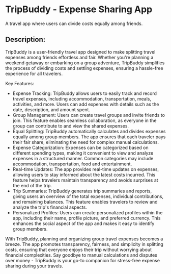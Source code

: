 # TripBuddy - Expense Sharing App

A travel app where users can divide costs equally among friends.

## Description:
TripBuddy is a user-friendly travel app designed to make splitting travel expenses among friends effortless and fair. 
Whether you're planning a weekend getaway or embarking on a group adventure, TripBuddy simplifies the process of dividing costs and settling expenses, ensuring a hassle-free experience for all travelers.

Key Features:
- Expense Tracking: TripBuddy allows users to easily track and record travel expenses, including accommodation, transportation, meals, activities, and more.
  Users can add expenses with details such as the date, description, and amount spent.
- Group Management: Users can create travel groups and invite friends to join. This feature enables seamless collaboration, as everyone in the group can contribute to and view the shared expenses.
- Equal Splitting: TripBuddy automatically calculates and divides expenses equally among group members. The app ensures that each traveler pays their fair share, eliminating the need for complex manual calculations.
- Expense Categorization: Expenses can be categorized based on different spending types, making it convenient to view and analyze expenses in a structured manner. Common categories may include accommodation, transportation, food and entertainment.
- Real-time Updates: The app provides real-time updates on expenses, allowing users to stay informed about the latest costs incurred. This feature helps travelers maintain transparency and avoids surprises at the end of the trip.
- Trip Summaries: TripBuddy generates trip summaries and reports, giving users an overview of the total expenses, individual contributions, and remaining balances. This feature enables travelers to review and analyze the trip's financial aspects.
- Personalized Profiles: Users can create personalized profiles within the app, including their name, profile picture, and preferred currency. This enhances the social aspect of the app and makes it easy to identify group members.

With TripBuddy, planning and organizing group travel expenses becomes a breeze. The app promotes transparency, fairness, and simplicity in splitting costs, ensuring that everyone enjoys their trip without worrying about financial complexities. 
Say goodbye to manual calculations and disputes over money - TripBuddy is your go-to companion for stress-free expense sharing during your travels.

